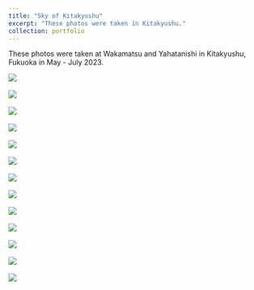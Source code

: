 ```yaml
---
title: "Sky of Kitakyushu"
excerpt: "These photos were taken in Kitakyushu."
collection: portfolio
---
```


These photos were taken at Wakamatsu and Yahatanishi in Kitakyushu, Fukuoka in May - July 2023.

<img src='/images/2.jpg'><br/><br/><img src='/images/4.jpg'><br/><br/><img src='/images/6.jpg'><br/><br/><img src='/images/7.jpg'><br/><br/><img src='/images/8.jpg'><br/><br/><img src='/images/10.jpg'><br/><br/><img src='/images/11.jpg'><br/><br/><img src='/images/19.jpg'><br/><br/><img src='/images/20.jpg'><br/><br/><img src='/images/26.jpg'><br/><br/><img src='/images/27.jpg'><br/><br/><img src='/images/28.jpg'><br/><br/><img src='/images/29.jpg'>